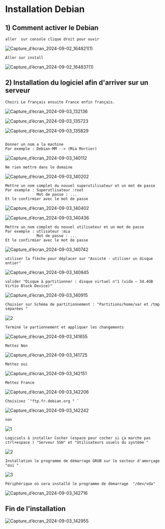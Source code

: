 # Installation Debian 


## 1) Comment activer le Debian 
```
aller  sur console clique droit pour ouvir 
``` 

![Capture_d’écran_2024-09-02_164821(1)](https://github.com/user-attachments/assets/0ba23e78-158a-45c7-a270-8c532b6bf589)

```
Aller sur install 
```


![Capture_d’écran_2024-09-02_164837(1)](https://github.com/user-attachments/assets/f71218cd-44e3-4d65-b420-278bcfc6d45a)

## 2) Installation du logiciel afin d'arriver sur un serveur 


```
Choiri Le français ensuite France enfin français.

```
![Capture_d’écran_2024-09-03_132136](https://github.com/user-attachments/assets/98435582-5d1b-4692-90d1-13c46e5580da)


![Capture_d’écran_2024-09-03_135723](https://github.com/user-attachments/assets/c06b137c-508c-4871-9480-861cc411a37b)


![Capture_d’écran_2024-09-03_135829](https://github.com/user-attachments/assets/6c61c340-7a06-4f23-8380-e0c4808d27d6)

```

Donner un nom a la machine
Par exemple : Debian-MM --> (Mia Mortier)

```
![Capture_d’écran_2024-09-03_140112](https://github.com/user-attachments/assets/1a6db4a4-026f-4943-8d4d-6ca74149a100)

```
Ne rien mettre dans le domaine

```
![Capture_d’écran_2024-09-03_140202](https://github.com/user-attachments/assets/f6584b8a-398c-45a4-8212-cf450c2aad9f)


```
Mettre un nom complet du nouvel superutilisateur et un mot de passe  
Par exemple : Superutlisateur :root
              Mot de passe : ...
Et le confirmier avec le mot de passe 

```
![Capture_d’écran_2024-09-03_140402](https://github.com/user-attachments/assets/4819c0ef-29b0-4307-b5b0-2fd466c4650e)

![Capture_d’écran_2024-09-03_140436](https://github.com/user-attachments/assets/8755a3ba-db6a-486c-beef-98d6cb9efd9a)

```
Mettre un nom complet du nouvel utilisateur et un mot de passe  
Par exemple : utlisateur :mia
              Mot de passe : ...
Et le confirmier avec le mot de passe 
```
![Capture_d’écran_2024-09-03_140742](https://github.com/user-attachments/assets/1ef7c223-7d17-4e39-8481-ebe8eb43d0c6)

```
utiliser la flèche pour déplacer sur "Assisté - utiliser un disque entier"

```   

![Capture_d’écran_2024-09-03_140845](https://github.com/user-attachments/assets/bc2eaf39-c9b4-43a2-98c6-b0d7b406ec84)



```
valider "Disque à partitionner : disque virtuel n°1 (vida – 34.4GB Virtio Block Device)"

```
![Capture_d’écran_2024-09-03_140915](https://github.com/user-attachments/assets/2cbed856-389c-4ecf-9349-bbe3896e17ff)

```
Choisier sur Schéma de partitionnement : "Partitions/home/var et /tmp séparées "  
```
 ![2](https://github.com/user-attachments/assets/9e30bb94-74c3-4861-9fa4-dce6a502238b)
```
Terminé le partionnement et appliquer les changements 
```
![Capture_d’écran_2024-09-03_141655](https://github.com/user-attachments/assets/0c3ee21c-d53c-4968-bde8-f39f080b442f)


```
Mettez Non 
```
![Capture_d’écran_2024-09-03_141725](https://github.com/user-attachments/assets/0670f802-dbeb-401b-a075-9a06afdaf0eb)

```
Mettez oui 
```

![Capture_d’écran_2024-09-03_142151](https://github.com/user-attachments/assets/db17ef4b-72f3-4b8a-9a31-f104066c238c)


```
Mettez France 
```
![Capture_d’écran_2024-09-03_142206](https://github.com/user-attachments/assets/10e0e3a8-10ba-4357-9c4c-e50a943d8986)

```
Choisisez `"ftp.fr.debian.org " `
```
![Capture_d’écran_2024-09-03_142242](https://github.com/user-attachments/assets/8d61dea0-f501-447e-ab3e-03299c0d2c79)


```
non
```
![1](https://github.com/user-attachments/assets/7c02755b-71e1-4190-a7c0-8517debe26a3)

```
Logiciels à installer Cocher (espace pour cocher si ça marche pas ctrl+espace ) "Serveur SSH" et "Utilisateurs usuels du système "
```
![2](https://github.com/user-attachments/assets/66a4a2e5-b06d-4aba-8637-5ebc767002d8)

```
Installation le programme de démarrage GRUB sur le secteur d'amorçage "oui " 
```

![3](https://github.com/user-attachments/assets/69e76fcc-12e3-407c-bc9b-1255dda77608)


```
Périphérique où sera installé le programme de démarrage  "/dev/vda"
```

![Capture_d’écran_2024-09-03_142716](https://github.com/user-attachments/assets/1f9abc55-6e2b-4987-baa0-031829ad6ee0)


## Fin de l'installation 

![Capture_d’écran_2024-09-03_142955](https://github.com/user-attachments/assets/2dd5b223-f3b7-4765-b771-0eee6e786d80)
